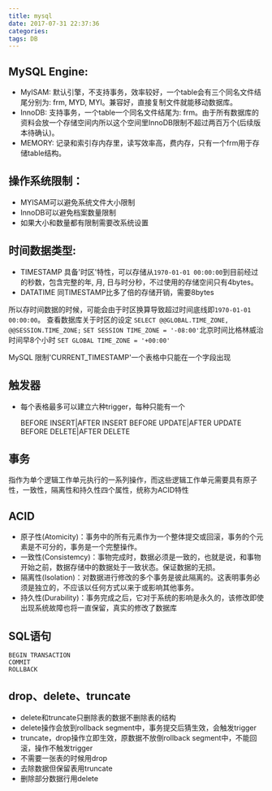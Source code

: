 ```yaml
---
title: mysql
date: 2017-07-31 22:37:36
categories:
tags: DB
---
```

## MySQL Engine:

- MyISAM: 默认引擎，不支持事务，效率较好，一个table会有三个同名文件结尾分别为: frm, MYD, MYI。兼容好，直接复制文件就能移动数据库。
- InnoDB: 支持事务，一个table一个同名文件结尾为: frm。由于所有数据库的资料会放一个存储空间内所以这个空间里InnoDB限制不超过两百万个(后续版本待确认)。
- MEMORY: 记录和索引存内存里，读写效率高，费内存，只有一个frm用于存储table结构。


## 操作系统限制：

- MYISAM可以避免系统文件大小限制
- InnoDB可以避免档案数量限制
- 如果大小和数量都有限制需要改系统设置

## 时间数据类型:

- TIMESTAMP 具备'时区'特性，可以存储从`1970-01-01 00:00:00`到目前经过的秒数，包含完整的年, 月, 日与时分秒，不过使用的存储空间只有4bytes。
- DATATIME 同TIMESTAMP比多了倍的存储开销，需要8bytes

所以存时间数据的时候，可能会由于时区换算导致超过时间底线即`1970-01-01 00:00:00`。
查看数据库关于时区的设定 `SELECT @@GLOBAL.TIME_ZONE, @@SESSION.TIME_ZONE;`
`SET SESSION TIME_ZONE = '-08:00'`北京时间比格林威治时间早8个小时
`SET GLOBAL TIME_ZONE = '+00:00'`

MySQL 限制'CURRENT_TIMESTAMP'一个表格中只能在一个字段出现

## 触发器

- 每个表格最多可以建立六种trigger，每种只能有一个

  BEFORE INSERT|AFTER INSERT
  BEFORE UPDATE|AFTER UPDATE
  BEFORE DELETE|AFTER DELETE

## 事务
指作为单个逻辑工作单元执行的一系列操作，而这些逻辑工作单元需要具有原子性，一致性，隔离性和持久性四个属性，统称为ACID特性

## ACID

* 原子性(Atomicity)：事务中的所有元素作为一个整体提交或回滚，事务的个元素是不可分的，事务是一个完整操作。
* 一致性(Consistemcy)：事物完成时，数据必须是一致的，也就是说，和事物开始之前，数据存储中的数据处于一致状态。保证数据的无损。
* 隔离性(Isolation)：对数据进行修改的多个事务是彼此隔离的。这表明事务必须是独立的，不应该以任何方式以来于或影响其他事务。
* 持久性(Durability)：事务完成之后，它对于系统的影响是永久的，该修改即使出现系统故障也将一直保留，真实的修改了数据库

## SQL语句

    BEGIN TRANSACTION 
    COMMIT 
    ROLLBACK


## drop、delete、truncate

* delete和truncate只删除表的数据不删除表的结构
* delete操作会放到rollback segment中，事务提交后猜生效，会触发trigger
* truncate，drop操作立即生效，原数据不放倒rollback segment中，不能回滚，操作不触发trigger
* 不需要一张表的时候用drop
* 去除数据但保留表用truncate
* 删除部分数据行用delete

